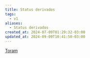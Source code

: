 ```yaml
---
title: Status derivados
tags:
  - v1
aliases:
  - Status derivados
created_at: 2024-07-09T01:29:32-03:00
updated_at: 2024-09-09T10:41:50-03:00
---
```


[Toram](../../../../atomos/2024/07/26/Toram.md)